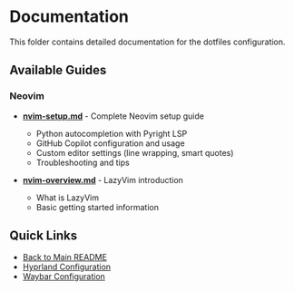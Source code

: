 # Documentation

This folder contains detailed documentation for the dotfiles configuration.

## Available Guides

### Neovim

- **[nvim-setup.md](nvim-setup.md)** - Complete Neovim setup guide
  - Python autocompletion with Pyright LSP
  - GitHub Copilot configuration and usage
  - Custom editor settings (line wrapping, smart quotes)
  - Troubleshooting and tips

- **[nvim-overview.md](nvim-overview.md)** - LazyVim introduction
  - What is LazyVim
  - Basic getting started information

## Quick Links

- [Back to Main README](../README.md)
- [Hyprland Configuration](../hypr/hyprland.conf)
- [Waybar Configuration](../waybar/)
